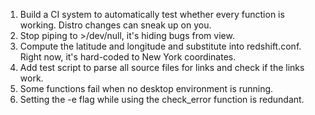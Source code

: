 1. Build a CI system to automatically test whether every function is working.
   Distro changes can sneak up on you.
2. Stop piping to \>/dev/null, it's hiding bugs from view.
3. Compute the latitude and longitude and substitute into redshift.conf. Right
   now, it's hard-coded to New York coordinates.
4. Add test script to parse all source files for links and check if the links
   work.
5. Some functions fail when no desktop environment is running.
6. Setting the -e flag while using the check\_error function is redundant.
